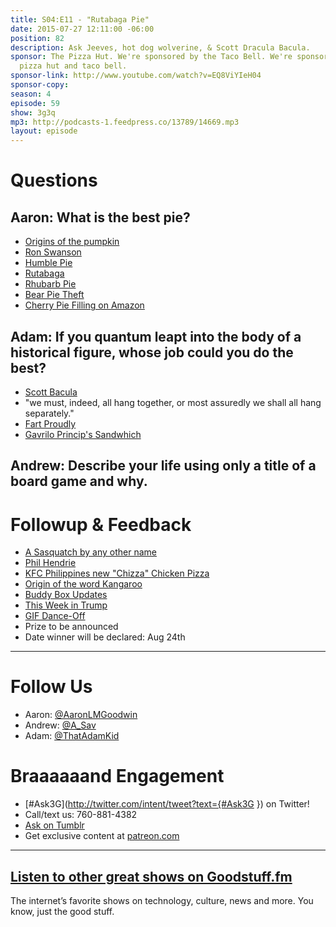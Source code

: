 ```yaml
---
title: S04:E11 - "Rutabaga Pie"
date: 2015-07-27 12:11:00 -06:00
position: 82
description: Ask Jeeves, hot dog wolverine, & Scott Dracula Bacula.
sponsor: The Pizza Hut. We're sponsored by the Taco Bell. We're sponsored by the combination
  pizza hut and taco bell.
sponsor-link: http://www.youtube.com/watch?v=EQ8ViYIeH04
sponsor-copy: 
season: 4
episode: 59
show: 3g3q
mp3: http://podcasts-1.feedpress.co/13789/14669.mp3
layout: episode
---
```


# Questions

## Aaron: What is the best pie?
- [Origins of the pumpkin](http://www.localhistories.org/vegetables.html)
- [Ron Swanson](https://en.wikipedia.org/wiki/Ron_Swanson)
- [Humble Pie](https://en.wikipedia.org/wiki/Humble_pie)
- [Rutabaga](http://www.rutabaga.com/)
- [Rhubarb Pie](http://allrecipes.com/recipe/fresh-rhubarb-pie/)
- [Bear Pie Theft](http://gizmodo.com/bear-breaks-into-pie-shop-and-devours-38-pies-skips-th-1718789529)
- [Cherry Pie Filling on Amazon](http://www.amazon.com/Comstock-Cherry-Filling-Topping-21-Ounce/dp/B0057FSX8O)

## Adam: If you quantum leapt into the body of a historical figure, whose job could you do the best?
- [Scott Bacula](http://www.imdb.com/name/nm0000836/)
- "we must, indeed, all hang together, or most assuredly we shall all hang separately."
- [Fart Proudly](https://en.wikipedia.org/wiki/Fart_Proudly)
- [Gavrilo Princip's Sandwhich](http://www.smithsonianmag.com/history/gavrilo-princips-sandwich-79480741/?no-ist)

## Andrew: Describe your life using only a title of a board game and why.

# Followup & Feedback
- [A Sasquatch by any other name](http://our-spooky-world.tumblr.com/post/124095503907/spooky-creatures-bigfoot-and-others-bigfoot-is)
- [Phil Hendrie](http://www.philhendrieshow.com/)
- [KFC Philippines new "Chizza" Chicken Pizza](http://www.brandeating.com/2015/07/kfc-philippines-offering-new-chizza-chicken-pizza.html)
- [Origin of the word Kangaroo](http://www.yourdictionary.com/kangaroo)
- [Buddy Box Updates](http://reddit.com/r/buddybox)
- [This Week in Trump](https://www.reddit.com/r/BuddyBox/comments/3eagxv/twit_july_22_2015_in_which_trump_offends_veterans/)
- [GIF Dance-Off](https://www.reddit.com/r/BuddyBox/comments/3dfk0h/gif_danceoff/)
- Prize to be announced
- Date winner will be declared: Aug 24th

***

# Follow Us
* Aaron: [@AaronLMGoodwin](http://twitter.com/aaronlmgoodwin)
* Andrew: [@A_Sav](http://twitter.com/a_sav)
* Adam: [@ThatAdamKid](http://twitter.com/thatadamkid)

# Braaaaaand Engagement
* [#Ask3G](http://twitter.com/intent/tweet?text={#Ask3G }) on Twitter!
* Call/text us: 760-881-4382
* [Ask on Tumblr](http://3g3q.co/ask)
* Get exclusive content at [patreon.com](http://www.patreon.com/3g3q)

***

## [Listen to other great shows on Goodstuff.fm](http://goodstuff.fm/)
The internet’s favorite shows on technology, culture, news and more. You know, just the good stuff.
